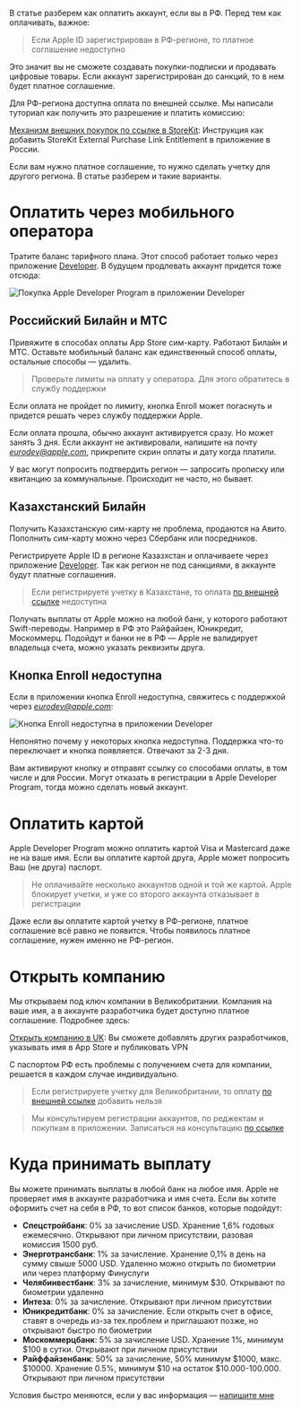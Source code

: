 В статье разберем как оплатить аккаунт, если вы в РФ. Перед тем как оплачивать, важное:

> Если Apple ID зарегистрирован в РФ-регионе, то платное соглашение недоступно

Это значит вы не сможете создавать покупки-подписки и продавать цифровые товары. Если аккаунт зарегистрирован до санкций, то в нем будет платное соглашение.

Для РФ-региона доступна оплата по внешней ссылке. Мы написали туториал как получить это разрешение и платить комиссию:

[Механизм внешних покупок по ссылке в StoreKit](https://sparrowcode.io/ru/tutorials/storekit-external-purchase-link-entitlement-ru): Инструкция как добавить StoreKit External Purchase Link Entitlement в приложение в России.

Если вам нужно платное соглашение, то нужно сделать учетку для другого региона. В статье разберем и такие варианты.

# Оплатить через мобильного оператора

Тратите баланс тарифного плана. Этот способ работает только через приложение [Developer](https://apps.apple.com/us/app/apple-developer/id640199958). В будущем продлевать аккаунт придется тоже отсюда:

![Покупка Apple Developer Program в приложении Developer](https://cdn.sparrowcode.io/tutorials/pay-for-apple-developer-account-from-ru/payment.png?v=2)

## Российский Билайн и МТС

Привяжите в способах оплаты App Store сим-карту. Работают Билайн и МТС. Оставьте мобильный баланс как единственный способ оплаты, остальные способы — удалить.

> Проверьте лимиты на оплату у оператора. Для этого обратитесь в службу поддержки

Если оплата не пройдет по лимиту, кнопка Enroll может погаснуть и придется решать через службу поддержки Apple.

Если оплата прошла, обычно аккаунт активируется сразу. Но может занять 3 дня. Если аккаунт не активировали, напишите на почту *eurodev@apple.com*, прикрепите скрин оплаты и дату когда платили.

У вас могут попросить подтвердить регион — запросить прописку или квитанцию за коммунальные. Происходит не часто, но бывает.

## Казахстанский Билайн

Получить Казахстанскую сим-карту не проблема, продаются на Авито. Пополнить сим-карту можно через Сбербанк или посредников.

Регистрируете Apple ID в регионе Казазхстан и оплачиваете через приложение [Developer](https://apps.apple.com/us/app/apple-developer/id640199958). Так как регион не под санкциями, в аккаунте будут платные соглашения.

> Если регистрируете учетку в Казахстане, то оплата [по внешней ссылке](https://sparrowcode.io/ru/tutorials/storekit-external-purchase-link-entitlement-ru) недоступна

Получать выплаты от Apple можно на любой банк, у которого работают Swift-переводы. Например в РФ это Райфайзен, Юникредит, Москоммерц. Подойдут и банки не в РФ  — Apple не валидирует владельца счета, можно указать реквизиты друга.

## Кнопка Enroll недоступна

Если в приложении кнопка Enroll недоступна, свяжитесь с поддержкой через *eurodev@apple.com*:

![Кнопка Enroll недоступна в приложении Developer](https://cdn.sparrowcode.io/tutorials/pay-for-apple-developer-account-from-ru/enroll-disabled.png?v=2)

Непонятно почему у некоторых кнопка недоступна. Поддержка что-то переключает и кнопка появляется. Отвечают за 2-3 дня.

Вам активируют кнопку и отправят ссылку со способами оплаты, в том числе и для России. Могут отказать в регистрации в Apple Developer Program, тогда можно сделать новый аккаунт.

# Оплатить картой

Apple Developer Program можно оплатить картой Visa и Mastercard даже не на ваше имя. Если вы оплатите картой друга, Apple может попросить Ваш (не друга) паспорт.

> Не оплачивайте несколько аккаунтов одной и той же картой. Apple блокирует учетки, и уже со второго аккаунта отказывает в регистрации

Даже если вы оплатите картой учетку в РФ-регионе, платное соглашение всё равно не появится. Чтобы появилось платное соглашение, нужен именно не РФ-регион.

# Открыть компанию

Мы открываем под ключ компании в Великобритании. Компания на ваше имя, а в аккаунте разработчика будет доступно платное соглашение. Подробнее здесь:

[Открыть компанию в UK](https://sparrowcode.io/ru/business/company_registration): Вы сможете добавлять других разработчиков, указывать имя в App Store и публиковать VPN

С паспортом РФ есть проблемы с получением счета для компании, решается в каждом случае индивидуально.

> Если регистрируете учетку для Великобритании, то оплату [по внешней ссылке](https://sparrowcode.io/ru/tutorials/storekit-external-purchase-link-entitlement-ru) добавить нельзя

> Мы консультируем регистрации аккаунтов, по реджектам и покупкам в приложении. Записаться на консультацию [по ссылке](https://sparrowcode.io/ru/business/consultation)

# Куда принимать выплату

Вы можете принимать выплаты в любой банк на любое имя. Apple не проверяет имя в аккаунте разработчика и имя счета. Если вы хотите оформить счет на себя в РФ, то вот список банков, которые подойдут:

- **Спецстройбанк**: 0% за зачисление USD. Хранение 1,6% годовых ежемесячно. Открывают при личном присутствии, разовая комиссия 1500 руб.
- ️**Энерготрансбанк**: 1% за зачисление. Хранение 0,1% в день на сумму свыше 5000 USD. Удаленно можно открыть по биометрии или через платформу Финуслуги
- ️**Челябинвестбанк**: 3% за зачисление, минимум $30. Открывают по биометрии удаленно
- **Интеза**: 0% за зачисление. Открывают при личном присутствии
- **Юникредитбанк**: 0% за зачисление. Если открыть счет в офисе, ставят в очередь из-за тех.проблем и приглашают позже, но открывают быстро по биометрии
- **Москоммерцбанк**: 5% за зачисление USD. Хранение 1%, минимум $100 в сутки. Открывают при личном присутствии
- **Райффайзенбанк**: 50% за зачисление, 50% минимум $1000, макс. $10000. Хранение 0.5%, минимум $10 на остаток $10.000-100.000. Открывают при личном присутствии

Условия быстро меняются, если у вас информация — [напишите мне](https://t.me/ivanvorobei)
